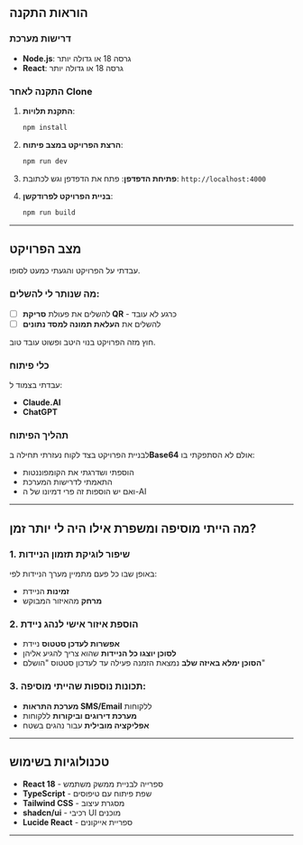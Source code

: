 ## הוראות התקנה

### דרישות מערכת
- **Node.js**: גרסה 18 או גדולה יותר
- **React**: גרסה 18 או גדולה יותר

### התקנה לאחר Clone

1. **התקנת תלויות**:
   ```bash
   npm install
   ```

2. **הרצת הפרויקט במצב פיתוח**:
   ```bash
   npm run dev
   ```

3. **פתיחת הדפדפן**:
   פתח את הדפדפן וגש לכתובת: `http://localhost:4000`

4. **בניית הפרויקט לפרודקשן**:
   ```bash
   npm run build
   ```

---

## מצב הפרויקט

עבדתי על הפרויקט והגעתי כמעט לסופו.

### מה שנותר לי להשלים:
- [ ] להשלים את פעולת **סריקת QR** - כרגע לא עובד
- [ ] להשלים את **העלאת תמונה למסד נתונים**

חוץ מזה הפרויקט בנוי היטב ופשוט עובד טוב.

### כלי פיתוח
עבדתי בצמוד ל:
- **Claude.AI**
- **ChatGPT**

### תהליך הפיתוח
לבניית הפרויקט בצד לקוח נעזרתי תחילה ב**Base64** אולם לא הסתפקתי בו:
- הוספתי ושדרגתי את הקומפוננטות
- התאמתי לדרישות המערכת
- ואם יש הוספות זה פרי דמיונו של ה-AI

---

## מה הייתי מוסיפה ומשפרת אילו היה לי יותר זמן?

### 1. שיפור לוגיקת תזמון הניידות
באופן שבו כל פעם מתמיין מערך הניידות לפי:
- **זמינות** הניידת
- **מרחק** מהאיזור המבוקש


### 2. הוספת איזור אישי לנהג ניידת
- **אפשרות לעדכן סטטוס** ניידת
- **לסוכן יוצגו כל הניידות** שהוא צריך להגיע אליהן
- **הסוכן ימלא באיזה שלב** נמצאת הזמנה פעילה עד לעדכון סטטוס "הושלם"

### 3. תכונות נוספות שהייתי מוסיפה:
- **מערכת התראות SMS/Email** ללקוחות
- **מערכת דירוגים וביקורות** ללקוחות
- **אפליקציה מובילית** עבור נהגים בשטח

---


## טכנולוגיות בשימוש

- **React 18** - ספרייה לבניית ממשק משתמש
- **TypeScript** - שפת פיתוח עם טיפוסים
- **Tailwind CSS** - מסגרת עיצוב
- **shadcn/ui** - רכיבי UI מוכנים
- **Lucide React** - ספריית אייקונים


---
